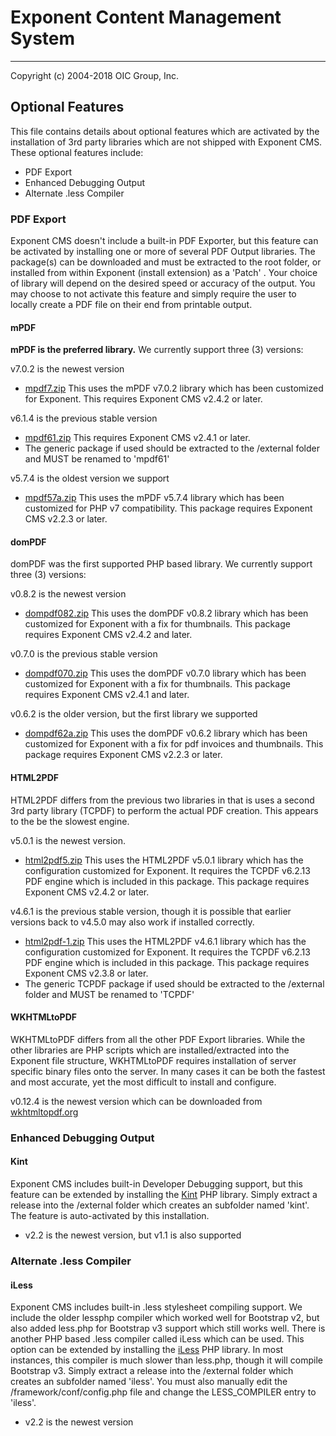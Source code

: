 # Exponent Content Management System

----------

Copyright (c) 2004-2018 OIC Group, Inc.

## Optional Features

This file contains details about optional features which are activated
by the installation of 3rd party libraries which are not shipped with Exponent CMS.
These optional features include:

- PDF Export
- Enhanced Debugging Output
- Alternate .less Compiler

### PDF Export

Exponent CMS doesn't include a built-in PDF Exporter, but this feature can be activated by
installing one or more of several PDF Output libraries. The package(s) can be downloaded
and must be extracted to the root folder, or installed from within Exponent
(install extension) as a 'Patch' . Your choice of library will depend on the desired
speed or accuracy of the output. You may choose to not activate this feature and
simply require the user to locally create a PDF file on their end from printable output.

#### mPDF

**mPDF is the preferred library.** We currently support three (3) versions:

v7.0.2 is the newest version
- [mpdf7.zip](https://sourceforge.net/projects/exponentcms/files/Add-ons/mpdf7.zip/download)
This uses the mPDF v7.0.2 library which has been customized for Exponent.
This requires Exponent CMS v2.4.2 or later.

v6.1.4 is the previous stable version
- [mpdf61.zip](https://sourceforge.net/projects/exponentcms/files/Add-ons/mpdf61.zip/download)
This requires Exponent CMS v2.4.1 or later.
- The generic package if used should be extracted to the /external folder and MUST be renamed to 'mpdf61'

v5.7.4 is the oldest version we support
- [mpdf57a.zip](https://sourceforge.net/projects/exponentcms/files/Add-ons/mpdf57a.zip/download)
This uses the mPDF v5.7.4 library which has been customized for PHP v7 compatibility. This
package requires Exponent CMS v2.2.3 or later.

#### domPDF

domPDF was the first supported PHP based library. We currently support three (3) versions:

v0.8.2 is the newest version
- [dompdf082.zip](https://sourceforge.net/projects/exponentcms/files/Add-ons/dompdf082.zip/download)
This uses the domPDF v0.8.2 library which has been customized for Exponent with a fix for thumbnails.
This package requires Exponent CMS v2.4.2 and later.

v0.7.0 is the previous stable version
- [dompdf070.zip](https://sourceforge.net/projects/exponentcms/files/Add-ons/dompdf070.zip/download)
This uses the domPDF v0.7.0 library which has been customized for Exponent with a fix for thumbnails. 
This package requires Exponent CMS v2.4.1 and later.

v0.6.2 is the older version, but the first library we supported
- [dompdf62a.zip](https://sourceforge.net/projects/exponentcms/files/Add-ons/dompdf62a.zip/download)
This uses the domPDF v0.6.2 library which has been customized for Exponent with a fix for pdf
invoices and thumbnails. This package requires Exponent CMS v2.2.3 or later.

#### HTML2PDF

HTML2PDF differs from the previous two libraries in that is uses a second 3rd party
library (TCPDF) to perform the actual PDF creation. This appears to the be the slowest engine.

v5.0.1 is the newest version.
- [html2pdf5.zip](https://sourceforge.net/projects/exponentcms/files/Add-ons/html2pdf5.zip/download)
This uses the HTML2PDF v5.0.1 library which has the configuration customized for Exponent. It requires
the TCPDF v6.2.13 PDF engine which is included in this package. This package requires
Exponent CMS v2.4.2 or later.

v4.6.1 is the previous stable version, though it is possible that earlier versions back to v4.5.0
may also work if installed correctly.
- [html2pdf-1.zip](https://sourceforge.net/projects/exponentcms/files/Add-ons/html2pdf-1.zip/download)
This uses the HTML2PDF v4.6.1 library which has the configuration customized for Exponent. It requires
the TCPDF v6.2.13 PDF engine which is included in this package. This package requires
Exponent CMS v2.3.8 or later.
- The generic TCPDF package if used should be extracted to the /external folder and MUST be renamed to 'TCPDF'

#### WKHTMLtoPDF

WKHTMLtoPDF differs from all the other PDF Export libraries. While the other libraries
are PHP scripts which are installed/extracted into the Exponent file structure, WKHTMLtoPDF
requires installation of server specific binary files onto the server. In many cases
it can be both the fastest and most accurate, yet the most difficult to install and configure.

v0.12.4 is the newest version which can be downloaded from [wkhtmltopdf.org](http://wkhtmltopdf.org/downloads.html)

### Enhanced Debugging Output

#### Kint

Exponent CMS includes built-in Developer Debugging support, but this feature can be extended by
installing the [Kint](https://github.com/raveren/kint) PHP library. Simply extract a release into
the /external folder which creates an subfolder named 'kint'. The feature is auto-activated
by this installation.
- v2.2 is the newest version, but v1.1 is also supported

### Alternate .less Compiler

#### iLess

Exponent CMS includes built-in .less stylesheet compiling support. We include the older lessphp compiler 
which worked well for Bootstrap v2, but also added less.php for Bootstrap v3 support which still works well.
There is another PHP based .less compiler called iLess which can be used. This option can be extended by
installing the [iLess](https://github.com/mishal/iless) PHP library. In most instances, this compiler is much
slower than less.php, though it will compile Bootstrap v3. Simply extract a release into
the /external folder which creates an subfolder named 'iless'. You must also manually edit the 
/framework/conf/config.php file and change the LESS_COMPILER entry to 'iless'.
- v2.2 is the newest version
